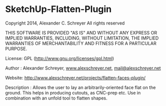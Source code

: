 SketchUp-Flatten-Plugin
====================

Copyright 2014, Alexander C. Schreyer
All rights reserved

THIS SOFTWARE IS PROVIDED "AS IS" AND WITHOUT ANY EXPRESS OR IMPLIED WARRANTIES,
INCLUDING, WITHOUT LIMITATION, THE IMPLIED WARRANTIES OF MERCHANTABILITY AND
FITNESS FOR A PARTICULAR PURPOSE.

License:        GPL (http://www.gnu.org/licenses/gpl.html)

Author :        Alexander Schreyer, www.alexschreyer.net, mail@alexschreyer.net

Website:        http://www.alexschreyer.net/projects/flatten-faces-plugin/

Description :   Allows the user to lay an arbitrarily-oriented face flat
                on the ground. This helps in producing cutouts, as CNC-prep etc.
                Use in combination with an unfold tool to flatten shapes.
